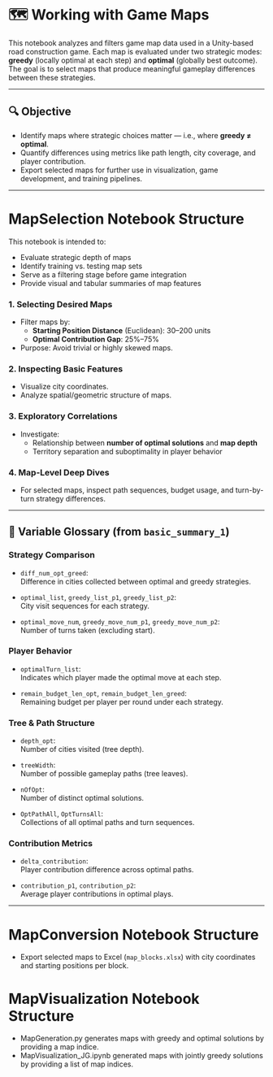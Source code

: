 # 🗺️ Working with Game Maps

This notebook analyzes and filters game map data used in a Unity-based road construction game. Each map is evaluated under two strategic modes: **greedy** (locally optimal at each step) and **optimal** (globally best outcome). The goal is to select maps that produce meaningful gameplay differences between these strategies.

---

## 🔍 Objective

- Identify maps where strategic choices matter — i.e., where **greedy ≠ optimal**.
- Quantify differences using metrics like path length, city coverage, and player contribution.
- Export selected maps for further use in visualization, game development, and training pipelines.

---

# MapSelection Notebook Structure
This notebook is intended to:
- Evaluate strategic depth of maps
- Identify training vs. testing map sets
- Serve as a filtering stage before game integration
- Provide visual and tabular summaries of map features

### 1. Selecting Desired Maps
- Filter maps by:
  - **Starting Position Distance** (Euclidean): 30–200 units
  - **Optimal Contribution Gap**: 25%–75%
- Purpose: Avoid trivial or highly skewed maps.

### 2. Inspecting Basic Features
- Visualize city coordinates.
- Analyze spatial/geometric structure of maps.

### 3. Exploratory Correlations
- Investigate:
  - Relationship between **number of optimal solutions** and **map depth**
  - Territory separation and suboptimality in player behavior

### 4. Map-Level Deep Dives
- For selected maps, inspect path sequences, budget usage, and turn-by-turn strategy differences.
---

## 🧠 Variable Glossary (from `basic_summary_1`)

### Strategy Comparison
- `diff_num_opt_greed`:  
  Difference in cities collected between optimal and greedy strategies.

- `optimal_list`, `greedy_list_p1`, `greedy_list_p2`:  
  City visit sequences for each strategy.

- `optimal_move_num`, `greedy_move_num_p1`, `greedy_move_num_p2`:  
  Number of turns taken (excluding start).

### Player Behavior
- `optimalTurn_list`:  
  Indicates which player made the optimal move at each step.

- `remain_budget_len_opt`, `remain_budget_len_greed`:  
  Remaining budget per player per round under each strategy.

### Tree & Path Structure
- `depth_opt`:  
  Number of cities visited (tree depth).

- `treeWidth`:  
  Number of possible gameplay paths (tree leaves).

- `nOfOpt`:  
  Number of distinct optimal solutions.

- `OptPathAll`, `OptTurnsAll`:  
  Collections of all optimal paths and turn sequences.

### Contribution Metrics
- `delta_contribution`:  
  Player contribution difference across optimal paths.

- `contribution_p1`, `contribution_p2`:  
  Average player contributions in optimal plays.

---
# MapConversion Notebook Structure
- Export selected maps to Excel (`map_blocks.xlsx`) with city coordinates and starting positions per block.

# MapVisualization Notebook Structure
- MapGeneration.py generates maps with greedy and optimal solutions by providing a map indice.
- MapVisualization_JG.ipynb generated maps with jointly greedy solutions by providing a list of map indices.

